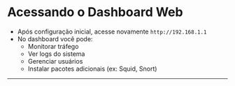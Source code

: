 # Acessando o Dashboard Web

- Após configuração inicial, acesse novamente `http://192.168.1.1`
- No dashboard você pode:
    - Monitorar tráfego
    - Ver logs do sistema
    - Gerenciar usuários
    - Instalar pacotes adicionais (ex: Squid, Snort)

---
